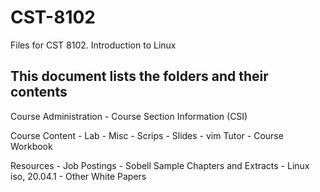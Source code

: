 # CST-8102
Files for CST 8102. Introduction to Linux

This document lists the folders and their contents
--------------------------------------------------
Course Administration - Course Section Information (CSI)

Course Content - Lab
               - Misc
	       - Scrips
               - Slides
	       - vim Tutor
               - Course Workbook
				 
Resources      - Job Postings
               - Sobell Sample Chapters and Extracts
               - Linux iso, 20.04.1
               - Other White Papers
			   
